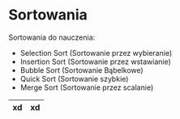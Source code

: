 # Sortowania

Sortowania do nauczenia:
- Selection Sort (Sortowanie przez wybieranie)
- Insertion Sort (Sortowanie przez wstawianie)
- Bubble Sort (Sortowanie Bąbelkowe)
- Quick Sort (Sortowanie szybkie)
- Merge Sort (Sortowanie przez scalanie)

xd | xd
-- | --
